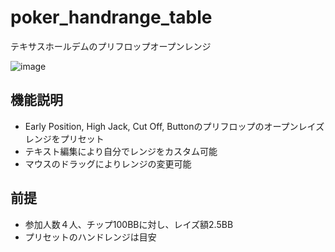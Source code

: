 # poker_handrange_table
テキサスホールデムのプリフロップオープンレンジ

![image](https://user-images.githubusercontent.com/79554085/126985584-06d6a938-dd30-46d1-b2e4-334aceb3612a.png)



## 機能説明
* Early Position, High Jack, Cut Off, Buttonのプリフロップのオープンレイズレンジをプリセット
* テキスト編集により自分でレンジをカスタム可能
* マウスのドラッグによりレンジの変更可能

## 前提
* 参加人数４人、チップ100BBに対し、レイズ額2.5BB
* プリセットのハンドレンジは目安
